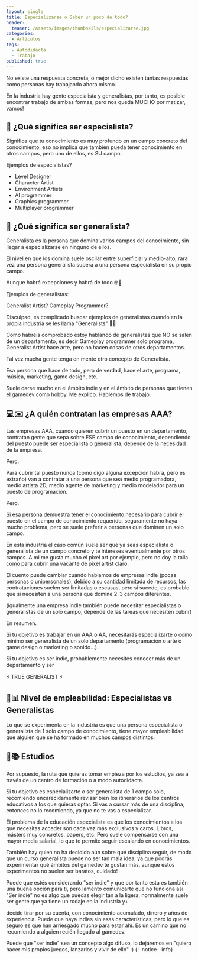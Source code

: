 ```yaml
---
layout: single
title: Especializarse o Saber un poco de todo?
header:
  teaser: /assets/images/thumbnails/especializarse.jpg
categories:
  - Artículos
tags:
  - Autodidacta
  - Trabajo
published: true
---
```


No existe una respuesta concreta, o mejor dicho existen tantas respuestas como <!--more--> personas hay trabajando ahora mismo.

En la industria hay gente especialista y generalistas, por tanto, es posible encontrar trabajo de ambas formas, pero nos queda MUCHO por matizar, vamos!

## 🥋 ¿Qué significa ser especialista?

Significa que tu conocimiento es muy profundo en un campo concreto del conocimiento, eso no implica que también pueda tener conocimiento en otros campos, pero uno de ellos, es SU campo.

Ejemplos de especialistas?

- Level Designer
- Character Artist
- Environment Artists
- AI programmer
- Graphics programmer
- Multiplayer programmer

## 🔨 ¿Qué significa ser generalista?

Generalista es la persona que domina varios campos del conocimiento, sin llegar a especializarse en ninguno de ellos.

El nivel en que los domina suele oscilar entre superficial y medio-alto, rara vez una persona generalista supera a una persona especialista en su propio campo.

Aunque habrá excepciones y habrá de todo 🤓🧠

Ejemplos de generalistas:

Generalist Artist?
Gameplay Programmer?

Disculpad, es complicado buscar ejemplos de generalistas cuando en la propia industria se les llama "Generalists" 🤷‍♀️

Como habréis comprobado estoy hablando de generalistas que NO se salen de un departamento, es decir Gameplay programmer solo programa, Generalist Artist hace arte, pero no hacen cosas de otros departamentos.

Tal vez mucha gente tenga en mente otro concepto de Generalista.

Esa persona que hace de todo, pero de verdad, hace el arte, programa, música, marketing, game design, etc.

Suele darse mucho en el ámbito indie y en el ámbito de personas que tienen el gamedev como hobby. Me explico. Hablemos de trabajo.

## 💻✉️ ¿A quién contratan las empresas AAA?

Las empresas AAA, cuando quieren cubrir un puesto en un departamento, contratan gente que sepa sobre ESE campo de conocimiento, dependiendo del puesto puede ser especialista o generalista, depende de la necesidad de la empresa.

Pero.

Para cubrir tal puesto nunca (como digo alguna excepción habrá, pero es extraño) van a contratar a una persona que sea medio programadora, medio artista 2D, medio agente de márketing y medio modelador para un puesto de programación.

Pero.

Si esa persona demuestra tener el conocimiento necesario para cubrir el puesto en el campo de conocimiento requerido, seguramente no haya mucho problema, pero se suele preferir a personas que dominen un solo campo.

En esta industria el caso común suele ser que ya seas especialista o generalista de un campo concreto y te intereses eventualmente por otros campos. A mi me gusta mucho el pixel art por ejemplo, pero no doy la talla como para cubrir una vacante de pixel artist claro.

El cuento puede cambiar cuando hablamos de empresas indie (pocas personas o unipersonales), debido a su cantidad limitada de recursos, las contrataciones suelen ser limitadas o escasas, pero si sucede, es probable que si necesiten a una persona que domine 2-3 campos diferentes.

(igualmente una empresa indie también puede necesitar especialistas o generalistas de un solo campo, depende de las tareas que necesiten cubrir)

En resumen.

Si tu objetivo es trabajar en un AAA o AA, necesitarás especializarte o como mínimo ser generalista de un solo departamento (programación o arte o game design o marketing o sonido...).

Si tu objetivo es ser indie, probablemente necesites conocer más de un departamento y ser

⚡ TRUE GENERALIST ⚡

## 💼📊 Nivel de empleabilidad: Especialistas vs Generalistas

Lo que se experimenta en la industria es que una persona especialista o generalista de 1 solo campo de conocimiento, tiene mayor empleabilidad que alguien que se ha formado en muchos campos distintos.

## 🏫📚 Estudios

Por supuesto, la ruta que quieras tomar empieza por los estudios, ya sea a través de un centro de formación o a modo autodidacta.

Si tu objetivo es especializarte o ser generalista de 1 campo solo, recomiendo encarecidamente revisar bien los itinerarios de los centros educativos a los que quieras optar. Si vas a cursar más de una disciplina, entonces no lo recomiendo, ya que no te vas a especializar.

El problema de la educación especialista es que los conocimientos a los que necesitas acceder son cada vez más exclusivos y caros. Libros, másters muy concretos, papers, etc. Pero suele compensarse con una mayor media salarial, lo que te permite seguir escalando en conocimientos.

También hay quien no ha decidido aún sobre qué disciplina seguir, de modo que un curso generalista puede no ser tan mala idea, ya que podrás experimentar qué ámbitos del gamedev te gustan más, aunque estos experimentos no suelen ser baratos, cuidado!

Puede que estés considerando "ser indie" y que por tanto esta es también una buena opción para ti, pero lamento comunicarte que no funciona así. "Ser indie" no es algo que puedas elegir tan a la ligera, normalmente suele ser gente que ya tiene un rodaje en la industria y+

decide tirar por su cuenta, con conocimiento acumulado, dinero y años de experiencia. Puede que haya indies sin esas características, pero lo que es seguro es que han arriesgado mucho para estar ahí. Es un camino que no recomiendo a alguien recién llegado al gamedev.

Puede que "ser indie" sea un concepto algo difuso, lo dejaremos en "quiero hacer mis propios juegos, lanzarlos y vivir de ello" :)
{: .notice--info}